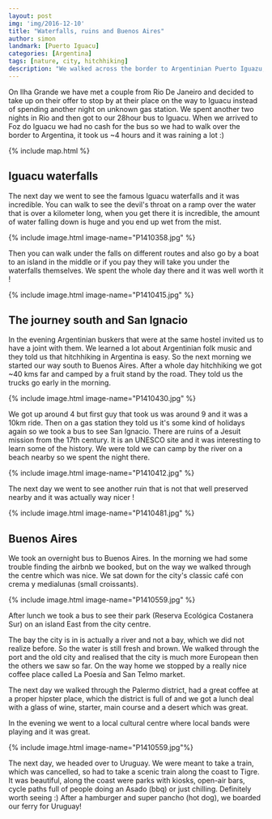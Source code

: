 ```yaml
---
layout: post
img: 'img/2016-12-10'
title: "Waterfalls, ruins and Buenos Aires"
author: simon
landmark: [Puerto Iguacu]
categories: [Argentina]
tags: [nature, city, hitchhiking]
description: "We walked across the border to Argentinian Puerto Iguazu, where we admired the fabulous Iguacu waterfalls, one of 7 natural wonders of the world. We learned how to make Yerba Mate and got addicted to it. Visited some ruins. Slept by a drug-traffic river. Went out in Buenos Aires."
---
```


On Ilha Grande we have met a couple from Rio De Janeiro and decided to take up on their offer to stop by at their place on the way to Iguacu instead of spending another night on unknown gas station. We spent another two nights in Rio and then got to our 28hour bus to Iguacu. When we arrived to Foz do Iguacu we had no cash for the bus so we had to walk over the border to Argentina, it took us ~4 hours and it was raining a lot :)

{% include map.html %}

## Iguacu waterfalls

The next day we went to see the famous Iguacu waterfalls and it was incredible. You can walk to see the devil's throat on a ramp over the water that is over a kilometer long, when you get there it is incredible, the amount of water falling down is huge and you end up wet from the mist.  

{% include image.html image-name="P1410358.jpg" %}

Then you can walk under the falls on different routes and also go by a boat to an island in the middle or if you pay they will take you under the waterfalls themselves. We spent the whole day there and it was well worth it !

{% include image.html image-name="P1410415.jpg" %}

## The journey south and San Ignacio

In the evening  Argentinian buskers that were at the same hostel invited us to have a joint with them. We learned a lot about Argentinian folk music and they told us that hitchhiking in Argentina is easy. So the next morning we started our way south to Buenos Aires. After a whole day hitchhiking we got ~40 kms far and camped by a fruit stand by the road. They told us the trucks go early in the morning.

{% include image.html image-name="P1410430.jpg" %}

 We got up around 4 but first guy that took us was around 9 and it was a 10km ride. Then on a gas station they told us it's some kind of holidays again so we took a bus to see San Ignacio. There are ruins of a Jesuit mission from the 17th century. It is an UNESCO site and it was interesting to learn some of the history. We were told we can camp by the river on a beach nearby so we spent the night there.  

{% include image.html image-name="P1410412.jpg" %}

The next day we  went to see another ruin that is not that well preserved nearby and it was actually way nicer ! 

{% include image.html image-name="P1410481.jpg" %}

## Buenos Aires

We took an overnight bus to Buenos Aires. In the morning we had some trouble finding the airbnb we booked, but on the way we walked through the centre which was nice. We sat down for the city's classic café con crema y medialunas (small croissants).

{% include image.html image-name="P1410559.jpg" %}

After lunch we took a bus to see their park (Reserva Ecológica Costanera Sur) on an island East from the city centre. 

The bay the city is in is actually a river and not a bay, which we did not realize before. So the water is still fresh and brown. We walked through the port and the old city and realised that the city is much more European then the others we saw so far. On the way home we stopped by a really nice coffee place called La Poesía and San Telmo market. 

The next day we walked through the Palermo district, had a great coffee at a proper hipster place, which the district is full of and we got a lunch deal with a glass of wine, starter, main course and a desert which was great. 

In the evening we went to a local cultural centre where local bands were playing and it was great.

{% include image.html image-name="P1410559.jpg"%}

The next day, we headed over to Uruguay. We were meant to take a train, which was cancelled, so had to take a scenic train along the coast to Tigre. It was beautiful, along the coast were parks with kiosks, open-air bars, cycle paths full of people doing an Asado (bbq) or just chilling. Definitely worth seeing :) After a hamburger and super pancho (hot dog), we boarded our ferry for Uruguay!
